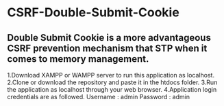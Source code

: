 # CSRF-Double-Submit-Cookie

## Double Submit Cookie is a more advantageous CSRF prevention mechanism that STP when it comes to memory management.

1.Download XAMPP or WAMPP server to run this application as localhost.
2.Clone or download the repository and paste it in the htdocs folder.
3.Run the application as localhost through your web browser.
4.Application login credentials are as followed.
  Username : admin
  Password : admin
